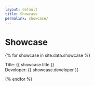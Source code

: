 ```yaml
---
layout: default
title: Showcase
permalink: showcase/
---
```


# Showcase

{% for showcase in site.data.showcase %}
  <p>Title: {{ showcase.title }}<br/>Developer: {{ showcase.developer }}</p>
{% endfor %}